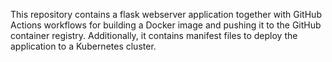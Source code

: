This repository contains a flask webserver application together with GitHub Actions workflows for building a Docker image and pushing it to the GitHub container registry. Additionally, it contains manifest files to deploy the application to a Kubernetes cluster.
